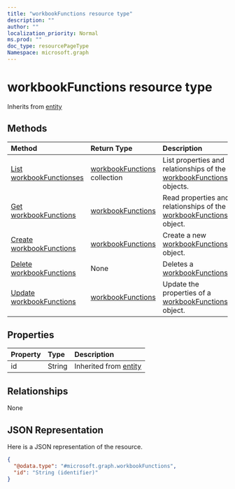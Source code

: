 ```yaml
---
title: "workbookFunctions resource type"
description: ""
author: ""
localization_priority: Normal
ms.prod: ""
doc_type: resourcePageType
Namespace: microsoft.graph
---
```



# workbookFunctions resource type




Inherits from [entity](../resources/entity.md)

## Methods
|Method|Return Type|Description|
|:---|:---|:---|
|[List workbookFunctionses](../api/workbookfunctions-list.md)|[workbookFunctions](../resources/workbookFunctions.md) collection|List properties and relationships of the [workbookFunctions](../resources/workbookfunctions.md) objects.|
|[Get workbookFunctions](../api/workbookfunctions-get.md)|[workbookFunctions](../resources/workbookFunctions.md)|Read properties and relationships of the [workbookFunctions](../resources/workbookfunctions.md) object.|
|[Create workbookFunctions](../api/workbookfunctions-create.md)|[workbookFunctions](../resources/workbookFunctions.md)|Create a new [workbookFunctions](../resources/workbookfunctions.md) object.|
|[Delete workbookFunctions](../api/workbookfunctions-delete.md)|None|Deletes a [workbookFunctions](../resources/workbookfunctions.md).|
|[Update workbookFunctions](../api/workbookfunctions-update.md)|[workbookFunctions](../resources/workbookFunctions.md)|Update the properties of a [workbookFunctions](../resources/workbookfunctions.md) object.|

## Properties
|Property|Type|Description|
|:---|:---|:---|
|id|String| Inherited from [entity](../resources/entity.md)|

## Relationships
None

## JSON Representation
Here is a JSON representation of the resource.
<!-- {
  "blockType": "resource",
  "keyProperty": "id",
  "@odata.type": "microsoft.graph.workbookFunctions",
  "baseType": "microsoft.graph.entity",
  "openType": false
}
-->
``` json
{
  "@odata.type": "#microsoft.graph.workbookFunctions",
  "id": "String (identifier)"
}
```

